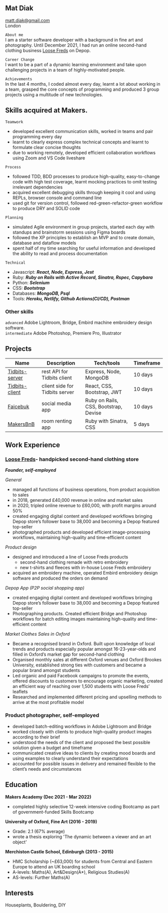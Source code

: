 ## Mat Diak
matt.diak@gmail.com  
London

```About me```  
I am a starter software developer with a background in fine art and photography. Until December 2021, I had run an online second-hand clothing business [Loose Freds](https://depop.com/loosefreds) on Depop.

```Career Change```  
I want to be a part of a dynamic learning environment and take upon challenging projects in a team of highly-motivated people.

```Achievements```  
In the last 4 months, I coded almost every day, learnt a lot about working in a team, grasped the core concepts of programming and produced 3 group projects using a multitude of new technologies.

## Skills acquired at Makers. 
```Teamwork```
  - developed excellent communication skills, worked in teams and pair programming every day
  - learnt to clearly express complex technical concepts and learnt to formulate clear concise thoughts
  - due to working remotely, developed efficient collaboration workflows using Zoom and VS Code liveshare

```Process```
  - followed TDD, BDD processes to produce high-quality, easy-to-change code with high test coverage, learnt mocking practices to omit testing irrelevant dependencies
  - acquired excellent debugging skills through keeping it cool and using REPLs, browser console and command line
  - used git for version control, followed red-green-refactor-green workflow to produce DRY and SOLID code

```Planning```
  - simulated Agile environment in group projects, started each day with standups and brainstorm sessions using Figma boards
  - followed the XP principles to establish an MVP and to create domain, database and dataflow models
  - spent half of my time searching for useful information and developed the ability to read and process documentation

```Technical```
  - Javascript: ***React, Node, Express, Jest***
  - Ruby: ***Ruby on Rails with Active Record, Sinatra, Rspec, Capybara***
  - Python: ***Selenium***
  - CSS: ***Bootstrap***
  - Databases: ***MongoDB, Psql***
  - Tools: ***Heroku, Netlify, Github Actions(CI/CD), Postman***

### Other skills

  ```advanced``` Adobe Lightroom, Bridge, Embird machine embroidery design software.  
  ```intermediate``` Adobe Photoshop, Premiere Pro, Illustrator

## Projects

| Name                         | Description       | Tech/tools        | Timeframe |
| ---------------------------- | ----------------- | ----------------- | --------- |
| [Tidbits-server](https://github.com/mat-diak/snacks-server) | rest API for Tidbits client | Express, Node, MongoDB  | 10 days |
| [Tidbits-client](https://github.com/mat-diak/snacks-client) | client side for Tidbits server | React, CSS, Bootstrap, JWT | 10 days |
| [Faicebuk](https://github.com/mat-diak/Faicebuk) | social media app | Ruby on Rails, CSS, Bootstrap, Devise | 10 days
| [MakersBnB](https://github.com/mat-diak/MakersBnb) | room renting app | Ruby with Sinatra, CSS | 5 days

## Work Experience

### **[Loose Freds](https://depop.com/loosefreds)- handpicked second-hand clothing store**
***Founder, self-employed***

*General*
- managed all functions of business operations, from product acquisition to sales
- in 2018, generated £40,000 revenue in online and market sales
- in 2020, tripled online revenue to £60,000, with profit margins around 50%
- created engaging digital content and developed workflows bringing Depop store’s follower base to 38,000 and becoming a Depop featured top-seller
- photographed products and developed efficient image-processing workflows, maintaining high-quality and time-efficient content

*Product design*
- designed and introduced a line of Loose Freds products
  - second-hand clothing remade with retro embroidery
  - new t-shirts and fleeces with in-house Loose Freds embroidery
- acquired an embroidery machine, operated Embird embroidery design software and produced the orders on demand

*Depop App (P2P social shopping app)*
- created engaging digital content and developed workflows bringing Depop store’s follower base to 38,000 and becoming a Depop featured top-seller
- Photographing products. Created efficient Bridge and Photoshop workflows for batch editing images maintaining high-quality and time-efficient content

*Market Clothes Sales in Oxford*
- Became a recognised brand in Oxford. Built upon knowledge of local trends and products especially popular amongst 16-23-year-olds and filled in Oxford’s market gap for second-hand clothing
- Organised monthly sales at different Oxford venues and Oxford Brookes University, established strong ties with customers and became a popular brand amongst students
- Led organic and paid Facebook campaigns to promote the events, offered discounts to customers to encourage organic marketing, created an efficient way of reaching over 1,500 students with Loose Freds’ leaflets
- Researched and implemented different pricing and upselling methods to arrive at the most profitable model


### **Product photographer, self-employed**

- developed batch-editing workflows in Adobe Lightroom and Bridge
- worked closely with clients to produce high-quality product images according to their brief
- understood the needs of the client and proposed the best possible solution given a budget and timeframe
- communicated creative ideas to clients by creating mood boards and using examples to clearly understand their expectations
- accounted for possible issues in delivery and remained flexible to the client’s needs and circumstances

## Education

**Makers Academy (Dec 2021 - Mar 2022)**
- completed highly selective 12-week intensive coding Bootcamp as part of government-funded Skills Bootcamp

**University of Oxford, Fine Art (2016 - 2019)**
- Grade: 2.1 (67% average)
- wrote a thesis exploring 'The dynamic between a viewer and an art object'

**Merchiston Castle School, Edinburgh (2013 - 2015)**
- HMC Scholarship (~£63,000) for students from Central and Eastern Europe to attend an UK boarding school
- A-levels: Maths(A), Art&Design(A*), Religious Studies(A)
- AS-levels: Further Maths(A)

## Interests

Houseplants, Bouldering, DIY
